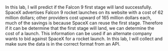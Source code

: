 In this lab, I will predict if the Falcon 9 first stage will land successfully. SpaceX advertises Falcon 9 rocket launches on its website with a cost of 62 million dollars; other providers cost upward of 165 million dollars each, much of the savings is because SpaceX can reuse the first stage. Therefore if it can be determine that the first stage will land, we can determine the cost of a launch. This information can be used if an alternate company wants to bid against SpaceX for a rocket launch. In this lab, I will collect and make sure the data is in the correct format from an API.
